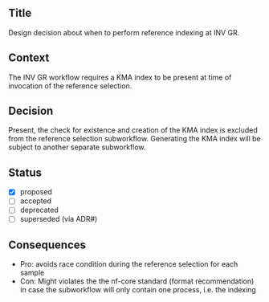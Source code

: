 ## Title
Design decision about when to perform reference indexing at INV GR.

## Context
The INV GR workflow requires a KMA index to be present at time of invocation of the reference selection.

## Decision
Present, the check for existence and creation of the KMA index is excluded from the reference selection subworkflow.
Generating the KMA index will be subject to another separate subworkflow.

## Status
- [x] proposed
- [ ] accepted
- [ ] deprecated
- [ ] superseded (via ADR#)

## Consequences
- Pro: avoids race condition during the reference selection for each sample
- Con: Might violates the the nf-core standard (format recommendation) in case the subworkflow will only contain one process, i.e. the indexing
